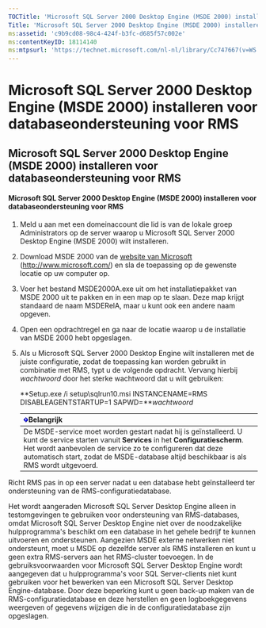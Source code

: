 ```yaml
---
TOCTitle: 'Microsoft SQL Server 2000 Desktop Engine (MSDE 2000) installeren voor databaseondersteuning voor RMS'
Title: 'Microsoft SQL Server 2000 Desktop Engine (MSDE 2000) installeren voor databaseondersteuning voor RMS'
ms:assetid: 'c9b9cd08-98c4-424f-b3fc-d685f57c002e'
ms:contentKeyID: 18114140
ms:mtpsurl: 'https://technet.microsoft.com/nl-nl/library/Cc747667(v=WS.10)'
---
```


Microsoft SQL Server 2000 Desktop Engine (MSDE 2000) installeren voor databaseondersteuning voor RMS
====================================================================================================

Microsoft SQL Server 2000 Desktop Engine (MSDE 2000) installeren voor databaseondersteuning voor RMS
----------------------------------------------------------------------------------------------------

#### Microsoft SQL Server 2000 Desktop Engine (MSDE 2000) installeren voor databaseondersteuning voor RMS

1.  Meld u aan met een domeinaccount die lid is van de lokale groep Administrators op de server waarop u Microsoft SQL Server 2000 Desktop Engine (MSDE 2000) wilt installeren.

2.  Download MSDE 2000 van de [website van Microsoft](http://www.microsoft.com/) (http://www.microsoft.com/) en sla de toepassing op de gewenste locatie op uw computer op.

3.  Voer het bestand MSDE2000A.exe uit om het installatiepakket van MSDE 2000 uit te pakken en in een map op te slaan. Deze map krijgt standaard de naam MSDERelA, maar u kunt ook een andere naam opgeven.

4.  Open een opdrachtregel en ga naar de locatie waarop u de installatie van MSDE 2000 hebt opgeslagen.

5.  Als u Microsoft SQL Server 2000 Desktop Engine wilt installeren met de juiste configuratie, zodat de toepassing kan worden gebruikt in combinatie met RMS, typt u de volgende opdracht. Vervang hierbij *wachtwoord* door het sterke wachtwoord dat u wilt gebruiken:

    **Setup.exe /i setup\\sqlrun10.msi INSTANCENAME=RMS DISABLEAGENTSTARTUP=1 SAPWD=***wachtwoord*

    | ![](images/Cc747667.Important(WS.10).gif)Belangrijk                                                                                                                                                                                                                   |
    |----------------------------------------------------------------------------------------------------------------------------------------------------------------------------------------------------------------------------------------------------------------------------------------------------|
    | De MSDE-service moet worden gestart nadat hij is geïnstalleerd. U kunt de service starten vanuit **Services** in het **Configuratiescherm**. Het wordt aanbevolen de service zo te configureren dat deze automatisch start, zodat de MSDE-database altijd beschikbaar is als RMS wordt uitgevoerd. |

Richt RMS pas in op een server nadat u een database hebt geïnstalleerd ter ondersteuning van de RMS-configuratiedatabase.

Het wordt aangeraden Microsoft SQL Server Desktop Engine alleen in testomgevingen te gebruiken voor ondersteuning van RMS-databases, omdat Microsoft SQL Server Desktop Engine niet over de noodzakelijke hulpprogramma's beschikt om een database in het gehele bedrijf te kunnen uitvoeren en ondersteunen. Aangezien MSDE externe netwerken niet ondersteunt, moet u MSDE op dezelfde server als RMS installeren en kunt u geen extra RMS-servers aan het RMS-cluster toevoegen. In de gebruiksvoorwaarden voor Microsoft SQL Server Desktop Engine wordt aangegeven dat u hulpprogramma's voor SQL Server-clients niet kunt gebruiken voor het bewerken van een Microsoft SQL Server Desktop Engine-database. Door deze beperking kunt u geen back-up maken van de RMS-configuratiedatabase en deze herstellen en geen logboekgegevens weergeven of gegevens wijzigen die in de configuratiedatabase zijn opgeslagen.
